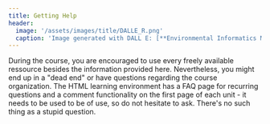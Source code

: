 ```yaml
---
title: Getting Help
header:
  image: '/assets/images/title/DALLE_R.png'
  caption: 'Image generated with DALL E: [**Environmental Informatics Marburg**](https://www.uni-marburg.de/en/fb19/disciplines/physisch/environmentalinformatics)'
---
```


During the course, you are encouraged to use every freely available ressource besides the information provided here. Nevertheless, you might end up in a "dead end" or have questions regarding the course organization.
The HTML learning environment has a FAQ page for recurring questions and a comment functionality on the first page of each unit - it needs to be used to be of use, so do not hesitate to ask. There's no such thing as a stupid question.

